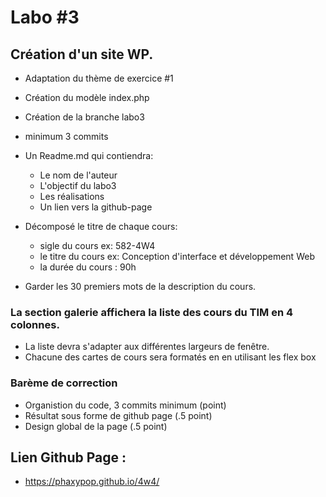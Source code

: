 # Labo #3

## Création d'un site WP.

- Adaptation du thème de exercice #1
- Création du modèle index.php
- Création de la branche labo3
- minimum 3 commits
- Un Readme.md qui contiendra:
  - Le nom de l'auteur
  - L'objectif du labo3
  - Les réalisations
  - Un lien vers la github-page
- Décomposé le titre de chaque cours:

  - sigle du cours ex: 582-4W4
  - le titre du cours ex: Conception d'interface et développement Web
  - la durée du cours : 90h

- Garder les 30 premiers mots de la description du cours.

### La section galerie affichera la liste des cours du TIM en 4 colonnes.

- La liste devra s'adapter aux différentes largeurs de fenêtre.
- Chacune des cartes de cours sera formatés en en utilisant les flex box

### Barème de correction

- Organistion du code, 3 commits minimum (point)
- Résultat sous forme de github page (.5 point)
- Design global de la page (.5 point)

## Lien Github Page :

- https://phaxypop.github.io/4w4/
